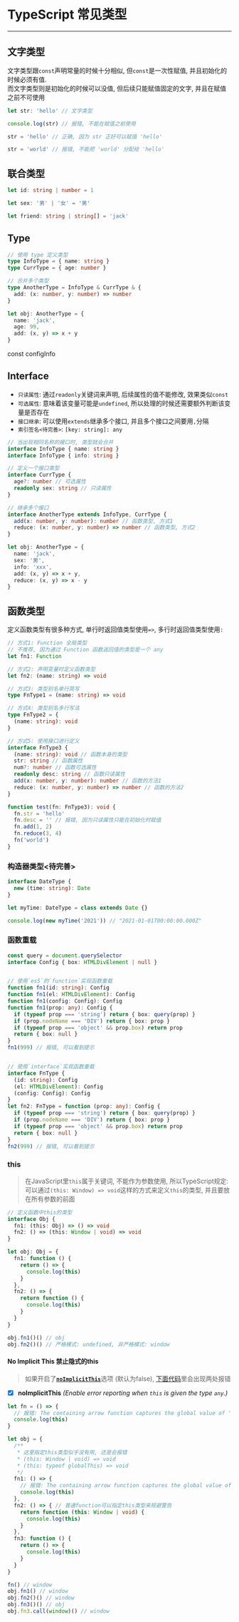 
# TypeScript 常见类型
---

## 文字类型

文字类型跟`const`声明常量的时候十分相似, 但`const`是一次性赋值, 并且初始化的时候必须有值.  
而文字类型则是初始化的时候可以没值, 但后续只能赋值固定的文字, 并且在赋值之前不可使用

```ts
let str: 'hello' // 文字类型

console.log(str) // 报错, 不能在赋值之前使用

str = 'hello' // 正确, 因为 str 正好可以赋值 'hello'

str = 'world' // 报错, 不能把 'world' 分配给 'hello'
```

## 联合类型

```ts
let id: string | number = 1

let sex: '男' | '女' = '男'

let friend: string | string[] = 'jack'
```

## Type

```ts
// 使用 type 定义类型
type InfoType = { name: string }
type CurrType = { age: number }

// 合并多个类型
type AnotherType = InfoType & CurrType & {
  add: (x: number, y: number) => number
}

let obj: AnotherType = {
  name: 'jack',
  age: 99,
  add: (x, y) => x + y
}
```

const configInfo 



## Interface

- `只读属性`: 通过`readonly`关键词来声明, 后续属性的值不能修改, 效果类似`const`
- `可选属性`: 意味着该变量可能是`undefined`, 所以处理的时候还需要额外判断该变量是否存在
- `接口继承`: 可以使用`extends`继承多个接口, 并且多个接口之间要用`,`分隔
- `索引签名<待完善>`: `[key: string]: any`

```ts
// 当出现相同名称的接口时, 类型就会合并
interface InfoType { name: string }
interface InfoType { info: string }

// 定义一个接口类型
interface CurrType {
  age?: number // 可选属性
  readonly sex: string // 只读属性
}

// 继承多个接口
interface AnotherType extends InfoType, CurrType {
  add(x: number, y: number): number // 函数类型, 方式1
  reduce: (x: number, y: number) => number // 函数类型, 方式2
}

let obj: AnotherType = {
  name: 'jack',
  sex: '男',
  info: 'xxx',
  add: (x, y) => x + y,
  reduce: (x, y) => x - y
}
```

## 函数类型

定义函数类型有很多种方式, 单行时返回值类型使用`=>`, 多行时返回值类型使用`:`

```ts
// 方式1: Function 全局类型
// 不推荐, 因为通过 Function 函数返回值的类型是一个 any
let fn1: Function

// 方式2: 声明变量时定义函数类型
let fn2: (name: string) => void

// 方式3: 类型别名单行简写
type FnType1 = (name: string) => void

// 方式4: 类型别名多行写法
type FnType2 = {
  (name: string): void
}

// 方式5: 使用接口进行定义
interface FnType3 {
  (name: string): void // 函数本身的类型
  str: string // 函数属性
  num?: number // 函数可选属性
  readonly desc: string // 函数只读属性
  add(x: number, y: number): number // 函数的方法1
  reduce: (x: number, y: number) => number // 函数的方法2
}

function test(fn: FnType3): void {
  fn.str = 'hello'
  fn.desc = '' // 报错, 因为只读属性只能在初始化时赋值
  fn.add(1, 2)
  fn.reduce(3, 4)
  fn('world')
}
```

### 构造器类型<待完善>

```ts
interface DateType {
  new (time: string): Date
}

let myTime: DateType = class extends Date {}

console.log(new myTime('2021')) // "2021-01-01T00:00:00.000Z"
```

### 函数重载

```ts
const query = document.querySelector
interface Config { box: HTMLDivElement | null }


// 使用`es5`的`function`实现函数重载
function fn1(id: string): Config
function fn1(el: HTMLDivElement): Config
function fn1(config: Config): Config
function fn1(prop: any): Config {
  if (typeof prop === 'string') return { box: query(prop) }
  if (prop.nodeName === 'DIV') return { box: prop }
  if (typeof prop === 'object' && prop.box) return prop
  return { box: null }
}
fn1(999) // 报错, 可以看到提示


// 使用`interface`实现函数重载
interface FnType {
  (id: string): Config
  (el: HTMLDivElement): Config
  (config: Config): Config
}
let fn2: FnType = function (prop: any): Config {
  if (typeof prop === 'string') return { box: query(prop) }
  if (prop.nodeName === 'DIV') return { box: prop }
  if (typeof prop === 'object' && prop.box) return prop
  return { box: null }
}
fn2(999) // 报错, 可以看到提示
```

### this

> 在JavaScript里`this`属于关键词, 不能作为参数使用, 所以TypeScript规定: 可以通过`(this: Window) => void`这样的方式来定义`this`的类型, 并且要放在所有参数的前面

```ts
// 定义函数中this的类型
interface Obj {
  fn1: (this: Obj) => () => void
  fn2: () => (this: Window | void) => void
}

let obj: Obj = {
  fn1: function () {
    return () => {
      console.log(this)
    }
  },
  fn2: () => {
    return function () {
      console.log(this)
    }
  }
}

obj.fn1()() // obj
obj.fn2()() // 严格模式: undefined, 非严格模式: window
```

#### No Implicit This 禁止隐式的this

> 如果开启了[**`noImplicitThis`**](https://www.typescriptlang.org/tsconfig#noImplicitThis)选项 (默认为false), [下面代码](https://www.typescriptlang.org/play?#code/FAGwpgLgBAZgdlAvFAFASiQPigb2FAqAYwHs4BnE8AOhBIHMUIALAS3LWAF9hRIoSAIwBWSXPkIB6AFTSJhaVECb8YBnEwODGgLO0W7QN4+gaPVAPPKA5OUCFNoEhzQBSu8goqZtyALigB1VnAAmJAO5QAPlAA3ElZ3TkIbVG1HKAgATwAHMBIYKHo6QQBDEAAVezDw6UlreABGJ3QscXDw0goqMFoGO3Z8gi4AGmK4ACZyjERsHChJSShAOzNALASYAFc4IghWMkB75UBTuU0o-UBTc0ARyMB-BMAzaMApFWtwgCdIadOEGbmFskj7J1cPbz9A4NCq6u-ayho6RhRVrVHjhDpdADMThu80WCAqeG+BHOEEu8P6gxOSN+9UagLyWLa1h4PGA8AqIygXjcni8wCEwmopQpo2pLzpDKZPXQLKpNO89JEXIhPIwlIZgsZ8Ah1CIWRAKDZtLQvKVAqAA)里会出现两处报错
- [x] **noImplicitThis** *(Enable error reporting when `this` is given the type `any`.)*  

```ts
let fn = () => {
  // 报错: The containing arrow function captures the global value of 'this'
  console.log(this)
}

let obj = {
  /**
   * 这里指定this类型似乎没有用, 还是会报错
   * (this: Window | void) => void
   * (this: typeof globalThis) => void
   */
  fn1: () => {
    // 报错: The containing arrow function captures the global value of 'this'
    console.log(this)
  },
  fn2: () => { // 普通function可以指定this类型来规避警告
    return function (this: Window | void) {
      console.log(this)
    }
  },
  fn3: function () {
    return () => {
      console.log(this)
    }
  }
}

fn() // window
obj.fn1() // window
obj.fn2()() // window
obj.fn3()() // obj
obj.fn3.call(window)() // window
```